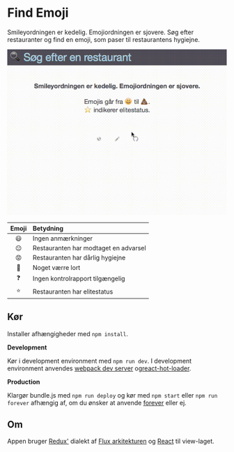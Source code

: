 # Find Emoji

Smileyordningen er kedelig. Emojiordningen er sjovere. Søg efter restauranter og find en emoji, som paser til restaurantens hygiejne.

![Example](https://raw.githubusercontent.com/simonbs/findemoji/master/example.gif?token=AAyuE49TnPsFIwIX1-aEQVg_5YVC2CcEks5V2jFswA%3D%3D)

| Emoji | Betydning |
|:--:|:---------------------------------------|
| 😃 | Ingen anmærkninger                    |
| 😐 | Restauranten har modtaget en advarsel |
| 😡 | Restauranten har dårlig hygiejne      |
| 💩 | Noget værre lort                     |
| ❓  | Ingen kontrolrapport tilgængelig     |
| ⭐️  |  Restauranten har elitestatus |

## Kør

Installer afhængigheder med `npm install`.

**Development**

Kør i development environment med `npm run dev`. I development environment anvendes [webpack dev server](http://webpack.github.io/docs/webpack-dev-server.html) og[react-hot-loader](react-hot-loader).

**Production**

Klargør bundle.js med `npm run deploy` og kør med `npm start` eller `npm run forever` afhængig af, om du ønsker at anvende [forever](https://github.com/foreverjs/forever) eller ej.

## Om

Appen bruger [Redux'](https://github.com/rackt/redux) dialekt af [Flux arkitekturen](http://facebook.github.io/flux/) og [React](http://facebook.github.io/react/) til view-laget.
